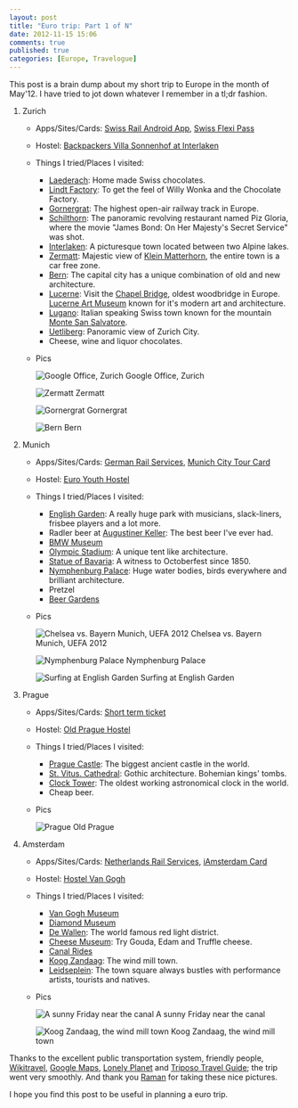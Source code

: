 ```yaml
---
layout: post
title: "Euro trip: Part 1 of N"
date: 2012-11-15 15:06
comments: true
published: true
categories: [Europe, Travelogue]  
---
```


This post is a brain dump about my short trip to Europe in the month of May'12. I have tried to jot down whatever I remember in a tl;dr fashion.
<!-- more -->
1. Zurich
    * Apps/Sites/Cards: [Swiss Rail Android App](http://www.sbb.ch/en/timetable/mobile-timetables/mobile-apps/sbb-mobile-android.html), [Swiss Flexi Pass](http://www.swiss-pass.ch/en/swiss-flexi-pass#.UKXC3uOe_bw) 
    * Hostel: [Backpackers Villa Sonnenhof at Interlaken](http://www.hostelworld.com/hosteldetails.php/Backpackers-Villa-Sonnenhof/Interlaken/30745)
    * Things I tried/Places I visited:
        * [Laederach](http://www.laederach.com/chen/shops.html): Home made Swiss chocolates.
        * [Lindt Factory](http://www.lonelyplanet.com/switzerland/zurich/sights/brewery/lindt-sprungli): To get the feel of Willy Wonka and the Chocolate Factory.
        * [Gornergrat](http://www.zermatt.ch/en/page.cfm/experience/peaks/gornergrat): The highest open-air railway track in Europe.
        * [Schilthorn](http://en.wikipedia.org/wiki/Schilthorn): The panoramic revolving restaurant named Piz Gloria, where the movie "James Bond: On Her Majesty's Secret Service" was shot.
        * [Interlaken](http://www.lonelyplanet.com/switzerland/central-switzerland-and-berner-oberland/interlaken): A picturesque town located between two Alpine lakes.
        * [Zermatt](http://wikitravel.org/en/Zermatt): Majestic view of [Klein Matterhorn](http://en.wikipedia.org/wiki/Klein_Matterhorn), the entire town is a car free zone.
        * [Bern](http://wikitravel.org/en/Bern): The capital city has a unique combination of old and new architecture.
        * [Lucerne](http://wikitravel.org/en/Lucerne): Visit the [Chapel Bridge](http://www.myswitzerland.com/en/old-city-chapel-bridge-water-tower-lucerne.html), oldest woodbridge in Europe. [Lucerne Art Museum](http://www.luzern.com/en/art-culture/museums/museum-of-art-lucerne) known for it's modern art and architecture.
        * [Lugano](http://wikitravel.org/en/Lugano): Italian speaking Swiss town known for the mountain [Monte San Salvatore](http://en.wikipedia.org/wiki/Monte_San_Salvatore).
        * [Uetliberg](http://en.wikipedia.org/wiki/%C3%9Cetliberg): Panoramic view of Zurich City.
        * Cheese, wine and liquor chocolates. 
    * Pics
        
      ![Google Office, Zurich](https://lh4.googleusercontent.com/-1_H32KJJayo/UKXcw05Y8AI/AAAAAAAAQf4/gWCk3L8ajHo/s832/Zurich_Google_1.JPG)
      Google Office, Zurich

      ![Zermatt](https://lh6.googleusercontent.com/-bw8yBnb9HK4/UKXcwKrlLvI/AAAAAAAAQfw/NNx_kEEoMHg/s939/Zermatt_1.jpg)
      Zermatt

      ![Gornergrat](https://lh4.googleusercontent.com/-gGxBJoysMuA/UKXctC-5KYI/AAAAAAAAQfI/gPp5E55dvO0/s832/Gornergrat_1.JPG)
      Gornergrat

      ![Bern](https://lh6.googleusercontent.com/-L9emNNr95DI/UKXctCVX77I/AAAAAAAAQfE/G060JJVGKow/s832/Bern_1.jpg)
      Bern
 
2. Munich
    * Apps/Sites/Cards: [German Rail Services](http://www.bahn.com/i/view/USA/en/index.shtml), [Munich City Tour Card](http://www.citytourcard-muenchen.com/)
    * Hostel: [Euro Youth Hostel](http://www.hostelworld.com/hosteldetails.php/Euro-Youth-Hostel/Munich/1456)
    * Things I tried/Places I visited:
        * [English Garden](http://en.wikipedia.org/wiki/Englischer_Garten): A really huge park with musicians, slack-liners, frisbee players and a lot more.
        * Radler beer at [Augustiner Keller](http://www.augustinerkeller.de/en/Speisekarten/Drinks.htm): The best beer I've ever had.
        * [BMW Museum](http://www.bmw-welt.com/)
        * [Olympic Stadium](http://www.olympiapark.de/en/home/tours-sightseeing/sightseeing/): A unique tent like architecture.
        * [Statue of Bavaria](http://www.theoktoberfest.com/HTML/bavaria/index.html): A witness to Octoberfest since 1850.
        * [Nymphenburg Palace](http://en.wikipedia.org/wiki/Nymphenburg_Palace): Huge water bodies, birds everywhere and brilliant architecture.
        * Pretzel
        * [Beer Gardens](http://www.munichbeergardens.com/Main_Page)
    * Pics

      ![Chelsea vs. Bayern Munich, UEFA 2012](https://lh6.googleusercontent.com/-UuXB6_eFa08/UKXcvLXPw9I/AAAAAAAAQfk/EfxyUwVZgWA/s939/Munich_1.jpg)
      Chelsea vs. Bayern Munich, UEFA 2012

      ![Nymphenburg Palace](https://lh3.googleusercontent.com/-MvZM4yzBZVE/UKXcuUcfboI/AAAAAAAAQfY/qJnjW0jxLqY/s939/Munich_2.jpg)
      Nymphenburg Palace

      ![Surfing at English Garden](https://lh3.googleusercontent.com/-IUTutOiwkWc/UKXcvAwg91I/AAAAAAAAQfg/u_hjM9YRSZU/s997/Munich_3.jpg)
      Surfing at English Garden

3. Prague
    * Apps/Sites/Cards: [Short term ticket](http://www.prague.net/public-transport-tickets)
    * Hostel: [Old Prague Hostel](http://www.hostels.com/hostels/prague/old-prague-hostel/12616)
    * Things I tried/Places I visited:
        * [Prague Castle](http://wikitravel.org/en/Prague/Castle): The biggest ancient castle in the world.
        * [St. Vitus. Cathedral](http://www.hrad.cz/en/prague-castle/guidepost-for-visitors/st-vitus-cathedral.shtml): Gothic architecture. Bohemian kings' tombs.
        * [Clock Tower](http://www.pragueexperience.com/places.asp?PlaceID=596): The oldest working astronomical clock in the world.
        * Cheap beer.
    * Pics

      ![Prague](https://lh4.googleusercontent.com/-M_O0fxoqT-I/UKXcvrn7GXI/AAAAAAAAQfo/aCJBerygvuE/s939/Prague_1.jpg)
      Old Prague


4. Amsterdam
    * Apps/Sites/Cards: [Netherlands Rail Services](http://www.nshispeed.nl/en), [iAmsterdam Card](http://www.iamsterdam.com/en-GB/experience/deals/i-amsterdam-city-card)
    * Hostel: [Hostel Van Gogh](http://www.hostelworld.com/hosteldetails.php/Hostel-Van-Gogh/Amsterdam/50478)
    * Things I tried/Places I visited:
        * [Van Gogh Museum](http://www.vangoghmuseum.nl/vgm/index.jsp?page=194&lang=en)
        * [Diamond Museum](http://www.diamantmuseumamsterdam.nl/)
        * [De Wallen](http://en.wikipedia.org/wiki/De_Wallen): The world famous red light district.
        * [Cheese Museum](http://www.amsterdam.info/museums/cheese-museum/): Try Gouda, Edam and Truffle cheese.
        * [Canal Rides](http://www.iamsterdam.com/en-GB/experience/what-to-do/activities-and-excursions/canal-cruising)
        * [Koog Zandaag](http://www.flickr.com/photos/mrequena/3194973294/): The wind mill town.
        * [Leidseplein](http://www.amsterdamsights.com/attractions/leidseplein.html): The town square always bustles with performance artists, tourists and natives.
    * Pics

      ![A sunny Friday near the canal](https://lh4.googleusercontent.com/-FOH90YYbXu4/UKXctDbdnII/AAAAAAAAQfM/VOklF8sZhkY/s939/Amsterdam_1.jpg)
      A sunny Friday near the canal

      ![Koog Zandaag, the wind mill town](https://lh4.googleusercontent.com/-FyE8vAyCFWc/UKXct7GWAgI/AAAAAAAAQfU/H_eL3VjAP2Q/s832/Koog_Zandaag_1.JPG)
      Koog Zandaag, the wind mill town

Thanks to the excellent public transportation system, friendly people, [Wikitravel](http://wikitravel.org/en/Main_Page), [Google Maps](https://maps.google.com/), [Lonely Planet](http://www.lonelyplanet.com/) and [Triposo Travel Guide](http://www.triposo.com/); the trip went very smoothly. And thank you [Raman](https://www.facebook.com/ramankk/info) for taking these nice pictures.

I hope you find this post to be useful in planning a euro trip.

